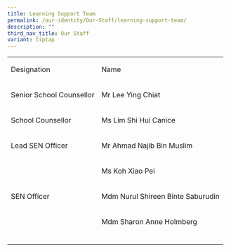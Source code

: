 ```yaml
---
title: Learning Support Team
permalink: /our-identity/Our-Staff/learning-support-team/
description: ""
third_nav_title: Our Staff
variant: tiptap
---
```

<table style="minWidth: 50px">
<colgroup>
<col>
<col>
</colgroup>
<tbody>
<tr>
<td rowspan="1" colspan="1">
<p>Designation</p>
</td>
<td rowspan="1" colspan="1">
<p>Name</p>
</td>
</tr>
<tr>
<td rowspan="1" colspan="1">
<p>Senior School Counsellor</p>
</td>
<td rowspan="1" colspan="1">
<p>Mr Lee Ying Chiat</p>
</td>
</tr>
<tr>
<td rowspan="1" colspan="1">
<p>School Counsellor</p>
</td>
<td rowspan="1" colspan="1">
<p>Ms Lim Shi Hui Canice</p>
</td>
</tr>
<tr>
<td rowspan="1" colspan="1">
<p>Lead SEN Officer</p>
</td>
<td rowspan="1" colspan="1">
<p>Mr Ahmad Najib Bin Muslim</p>
</td>
</tr>
<tr>
<td rowspan="3" colspan="1">
<p>SEN Officer</p>
</td>
<td rowspan="1" colspan="1">
<p>Ms Koh Xiao Pei</p>
</td>
</tr>
<tr>
<td rowspan="1" colspan="1">
<p>Mdm Nurul Shireen Binte Saburudin</p>
</td>
</tr>
<tr>
<td rowspan="1" colspan="1">
<p>Mdm Sharon Anne Holmberg</p>
</td>
</tr>
<tr>
<td rowspan="1" colspan="1">
<p></p>
</td>
<td rowspan="1" colspan="1">
<p></p>
</td>
</tr>
</tbody>
</table>
<p></p>